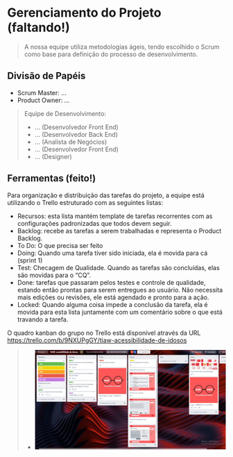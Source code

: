 # Gerenciamento do Projeto (faltando!)

> A nossa equipe utiliza metodologias ágeis, tendo escolhido o Scrum como base para definição do processo de desenvolvimento.

## Divisão de Papéis

- Scrum Master: ...
- Product Owner: ... 
>Equipe de Desenvolvimento:
>- ... (Desenvolvedor Front End)
>- ... (Desenvolvedor Back End)
>- ... (Analista de Negócios)
>- ... (Desenvolvedor Front End)
>- ... (Designer)


## Ferramentas (feito!)

Para organização e distribuição das tarefas do projeto, a equipe está utilizando o Trello estruturado com as seguintes listas: 

- Recursos: esta lista mantém template de tarefas recorrentes com as configurações padronizadas que todos devem seguir. 
- Backlog: recebe as tarefas a serem trabalhadas e representa o Product Backlog. 
- To Do:  O que precisa ser feito
- Doing: Quando uma tarefa tiver sido iniciada, ela é movida para cá (sprint 1)
- Test: Checagem de Qualidade. Quando as tarefas são concluídas, elas são movidas para o “CQ”. 
- Done: tarefas que passaram pelos testes e controle de qualidade, estando então prontas para serem entregues ao usuário. Não necessita mais edições ou revisões, ele está agendado e pronto para a ação.
- Locked: Quando alguma coisa impede a conclusão da tarefa, ela é movida para esta lista juntamente com um comentário sobre o que está travando a tarefa.

O quadro kanban do grupo no Trello está disponível através da URL https://trello.com/b/9NXUPgGY/tiaw-acessibilidade-de-idosos

> - [![Trello](images/trello.png)](https://trello.com/)
